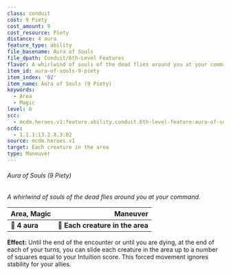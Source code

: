 ```yaml
---
class: conduit
cost: 9 Piety
cost_amount: 9
cost_resource: Piety
distance: 4 aura
feature_type: ability
file_basename: Aura of Souls
file_dpath: Conduit/6th-Level Features
flavor: A whirlwind of souls of the dead flies around you at your command.
item_id: aura-of-souls-9-piety
item_index: '02'
item_name: Aura of Souls (9 Piety)
keywords:
  - Area
  - Magic
level: 6
scc:
  - mcdm.heroes.v1:feature.ability.conduit.6th-level-feature:aura-of-souls-9-piety
scdc:
  - 1.1.1:13.2.8.3:02
source: mcdm.heroes.v1
target: Each creature in the area
type: Maneuver
---
```


###### Aura of Souls (9 Piety)

*A whirlwind of souls of the dead flies around you at your command.*

| **Area, Magic** |                     **Maneuver** |
| --------------- | -------------------------------: |
| **📏 4 aura**   | **🎯 Each creature in the area** |

**Effect:** Until the end of the encounter or until you are dying, at the end of each of your turns, you can slide each creature in the area up to a number of squares equal to your Intuition score. This forced movement ignores stability for your allies.
